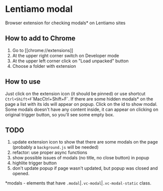 # Lentiamo modal
Browser extension for checking modals* on Lentiamo sites

## How to add to Chrome
1. Go to [[chrome://extensions]]
2. At the upper right corner switch on Developer mode
3. At the upper left corner click on "Load unpacked" button
4. Choose a folder with extension

## How to use
Just click on the extension icon (it should be pinned) or use shortcut `Ctrl+Shift+F`\`MacCtrl+Shift+F`. If there are some hidden modals* on the page a list with its ids will appear on popup. Click on the id to show modal. Some modals doesn't have any content inside, it can appear on clicking on original trigger button, so you'll see some empty box.

## TODO
1. update extension icon to show that there are some modals on the page (probably a `background.js` will be needed)
2. refactor: use proper async functions
3. show possible issues of modals (no title, no close button) in popup
4. highlite trigger button
5. don't update popup if page wasn't updated, but popup was closed and opened.

*modals - elements that have `.modal`|`.vc-modal`|`.vc-modal-static` class.
